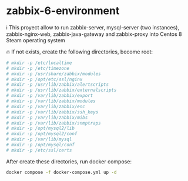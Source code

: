 # zabbix-6-environment

:information_source: This proyect allow to run zabbix-server, mysql-server (two instances), zabbix-nginx-web, zabbix-java-gateway and zabbix-proxy into Centos 8 Steam operating system

:fire: If not exists, create the following directories, become root:

```bash
# mkdir -p /etc/localtime
# mkdir -p /etc/timezone
# mkdir -p /usr/share/zabbix/modules
# mkdir -p /opt/etc/ssl/nginx
# mkdir -p /usr/lib/zabbix/alertscripts
# mkdir -p /usr/lib/zabbix/externalscripts
# mkdir -p /var/lib/zabbix/export
# mkdir -p /var/lib/zabbix/modules
# mkdir -p /var/lib/zabbix/enc
# mkdir -p /var/lib/zabbix/ssh_keys
# mkdir -p /var/lib/zabbix/mibs
# mkdir -p /var/lib/zabbix/snmptraps
# mkdir -p /opt/mysql2/lib
# mkdir -p /opt/mysql2/conf
# mkdir -p /var/lib/mysql
# mkdir -p /opt/mysql/conf
# mkdir -p /etc/ssl/certs
```

After create these directories, run docker compose:

```bash
docker compose -f docker-compose.yml up -d
```


